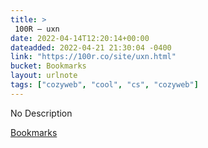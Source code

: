 ```yaml
---
title: > 
 100R — uxn
date: 2022-04-14T12:20:14+00:00
dateadded: 2022-04-21 21:30:04 -0400
link: "https://100r.co/site/uxn.html"
bucket: Bookmarks
layout: urlnote
tags: ["cozyweb", "cool", "cs", "cozyweb"]
--- 
```

No Description
 <!-- end excerpt --> 
<div class='bucket'><a class='internal-link' href='/buckets/bookmarks'>Bookmarks</a></div> 
